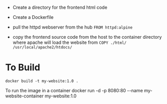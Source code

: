 - Create a directory for the frontend html code

- Create a Dockerfile

- pull the httpd webserver from the hub
` FROM httpd:alpine `

- copy the frontend source code from the host to the container directory where apache will load the website from
` COPY ./html/ /usr/local/apache2/htdocs/ `

# To Build
` docker build -t my-website:1.0 . `

To run the image in a container
docker run -d -p 8080:80 --name my-website-container my-website:1.0